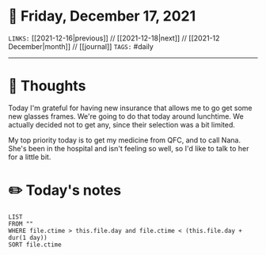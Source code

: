 # 📅 Friday, December 17, 2021
`LINKS:` [[2021-12-16|previous]] // [[2021-12-18|next]] // [[2021-12 December|month]] // [[journal]] 
`TAGS:` #daily

---
# 💭 Thoughts
Today I'm grateful for having new insurance that allows me to go get some new glasses frames. We're going to do that today around lunchtime. We actually decided not to get any, since their selection was a bit limited. 

My top priority today is to get my medicine from QFC, and to call Nana. She's been in the hospital and isn't feeling so well, so I'd like to talk to her for a little bit. 

# ✏️ Today's notes
```dataview
LIST 
FROM ""
WHERE file.ctime > this.file.day and file.ctime < (this.file.day + dur(1 day))
SORT file.ctime
```
